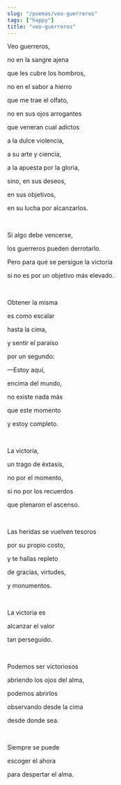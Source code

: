 ```yaml
---
slug: "/poemas/veo-guerreros"
tags: ["happy"]
title: "veo-guerreros"
---
```

Veo guerreros,

no en la sangre ajena

que les cubre los hombros,

no en el sabor a hierro

que me trae el olfato,

no en sus ojos arrogantes

que veneran cual adictos

a la dulce violencia,

a su arte y ciencia,

a la apuesta por la gloria,

sino, en sus deseos,

en sus objetivos,

en su lucha por alcanzarlos.

&nbsp;

Si algo debe vencerse,

los guerreros pueden derrotarlo.

Pero para qué se persigue la victoria

si no es por un objetivo más elevado.

&nbsp;

Obtener la misma

es como escalar

hasta la cima,

y sentir el paraíso 

por un segundo:

—Estoy aquí, 

encima del mundo,

no existe nada más

que este momento

y estoy completo.

&nbsp;

La victoria, 

un trago de éxtasis,

no por el momento,

si no por los recuerdos

que plenaron el ascenso.

&nbsp;

Las heridas se vuelven tesoros

por su propio costo,

y te hallas repleto

de gracias, virtudes,

y monumentos.

&nbsp;

La victoria es

alcanzar el valor

tan perseguido.

&nbsp;

Podemos ser victoriosos

abriendo los ojos del alma,

podemos abrirlos

observando desde la cima

desde donde sea.

&nbsp;

Siempre se puede

escoger el ahora

para despertar el alma.